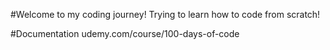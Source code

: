 #Welcome to my coding journey!
Trying to learn how to code from scratch!

#Documentation 
udemy.com/course/100-days-of-code

